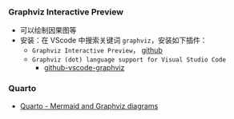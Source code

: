


### Graphviz Interactive Preview

- 可以绘制因果图等
- 安装：在 VScode 中搜索关键词 `graphviz`，安装如下插件：
  - `Graphviz Interactive Preview`， [github](https://github.com/tintinweb/vscode-interactive-graphviz)
  - `Graphviz (dot) language support for Visual Studio Code`
    - [github-vscode-graphviz](https://github.com/joaompinto/vscode-graphviz)

### Quarto
- [Quarto - Mermaid and Graphviz diagrams](https://quarto.org/docs/authoring/diagrams.html)
